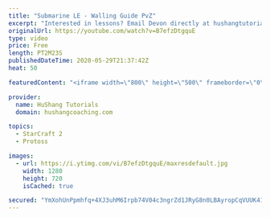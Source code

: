 ```yaml
---
title: "Submarine LE - Walling Guide PvZ"
excerpt: "Interested in lessons? Email Devon directly at hushangtutorials@outlook.com ------------------------------------------------------------------------------------------------------- Want to support HuShang Tutorials directly? Patreon is a website where you can contribute a monthly donation that will help"
originalUrl: https://youtube.com/watch?v=B7efzDtgquE
type: video
price: Free
length: PT2M23S
publishedDateTime: 2020-05-29T21:37:42Z
heat: 50

featuredContent: "<iframe width=\"800\" height=\"500\" frameborder=\"0\" src=\"https://www.youtube.com/embed/B7efzDtgquE\" allow=\"accelerometer; autoplay; encrypted-media; gyroscope; picture-in-picture\" allowfullscreen></iframe>"

provider:
  name: HuShang Tutorials
  domain: hushangcoaching.com

topics:
  - StarCraft 2
  - Protoss

images:
  - url: https://i.ytimg.com/vi/B7efzDtgquE/maxresdefault.jpg
    width: 1280
    height: 720
    isCached: true

secured: "YmXohUnPpmhfq+4XJ3uhM6Irpb74V04c3ngrZd1JRyG8n0LBAyropCqVUUK41btC1ppHWNUkqrnRCKo+JdiGSjy+NfAgujF7/S7gLCNLcJRfst568LXqgHiwANX/ow0Fr5/IkUSE+72xuObbg7+nUxTbO2xL1TtOYfh83vAL7AlxIeQgN8w2aOAoBPve8Ss85Fk9NE0zJyVRevaAMrTUDWa5U4HKQdydjEtszZK2MLIhj0CwJL6mhh8JrWheqSog24ywSCKqsjblZ3dRvcs53m0GriLqAvKA4P5IbEE/RhCNb6QWx/t+HeZn3xXe0FfoQSQ1n5nkU7Xf2Y1C2JGu9dFBcPvtWYVvn0Ndl3/R4OoUD1ZL/klw8p//02roiDYf8fbojcrzLHPGRvcICHG5aN2JGrWdcbwMl/EtHt1cOPA=;k7sIHRBGCkyy9QHYeKxCjw=="
---
```



